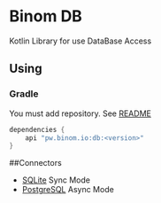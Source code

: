 # Binom DB
Kotlin Library for use DataBase Access

## Using
### Gradle
You must add repository. See [README](../README.md)
```groovy
dependencies {
    api "pw.binom.io:db:<version>"
}
```

##Connectors
* [SQLite](sqlite) Sync Mode
* [PostgreSQL](postgresql-async) Async Mode